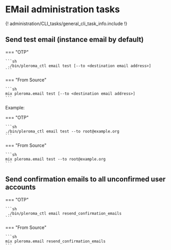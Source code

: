 # EMail administration tasks

{! administration/CLI_tasks/general_cli_task_info.include !}

## Send test email (instance email by default)

=== "OTP"

    ```sh
     ./bin/pleroma_ctl email test [--to <destination email address>]
    ```

=== "From Source"

    ```sh
    mix pleroma.email test [--to <destination email address>]
    ```

Example:

=== "OTP"

    ```sh
    ./bin/pleroma_ctl email test --to root@example.org
    ```

=== "From Source"

    ```sh
    mix pleroma.email test --to root@example.org
    ```

## Send confirmation emails to all unconfirmed user accounts

=== "OTP"

    ```sh
     ./bin/pleroma_ctl email resend_confirmation_emails
    ```

=== "From Source"

    ```sh
    mix pleroma.email resend_confirmation_emails
    ```
